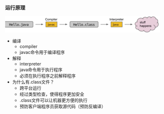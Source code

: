 
### 运行原理
![img.png](images/compiler&interpreter.png)
- 编译
  - compiler
  - javac命令用于编译程序
- 解释
  - interpreter
  - java命令用于执行程序
  - 必须在执行程序之前解释程序
- 为什么有.class文件？
  - 跨平台运行
  - 经过类型检查，使得程序更加安全
  - .class文件可以让机器更方便的执行
  - 预防客户端程序员获取源代码（预防反编译）